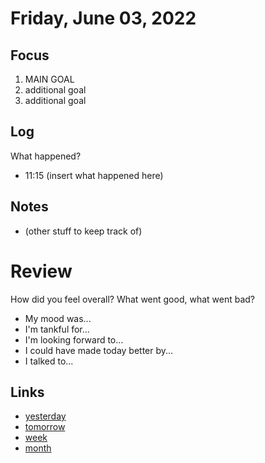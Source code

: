 # Friday, June 03, 2022

## Focus
1. MAIN GOAL
2. additional goal
3. additional goal

## Log
What happened?
- 11:15 (insert what happened here)

## Notes
- (other stuff to keep track of)

# Review
How did you feel overall? What went good, what went bad?

- My mood was...
- I'm tankful for...
- I'm looking forward to...
- I could have made today better by...
- I talked to...
 
## Links
- [yesterday](calendar/days/2022-06-02.md)
- [tomorrow](calendar/days/2022-06-04.md)
- [week](calendar/weeks/2022-22.md)
- [month](calendar/months/2022-06)